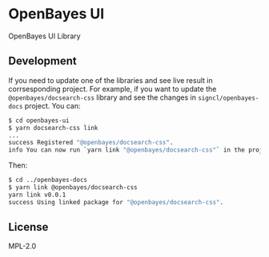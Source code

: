 # OpenBayes UI

OpenBayes UI Library

## Development

If you need to update one of the libraries and see live result in corrsesponding project. For example, if you want to update the `@openbayes/docsearch-css` library and see the changes in `signcl/openbayes-docs` project. You can:

```bash
$ cd openbayes-ui
$ yarn docsearch-css link
...
success Registered "@openbayes/docsearch-css".
info You can now run `yarn link "@openbayes/docsearch-css"` in the projects where you want to use this package and it will be used instead.
```

Then:

```bash
$ cd ../openbayes-docs
$ yarn link @openbayes/docsearch-css
yarn link v0.0.1
success Using linked package for "@openbayes/docsearch-css".
```

## License

MPL-2.0
